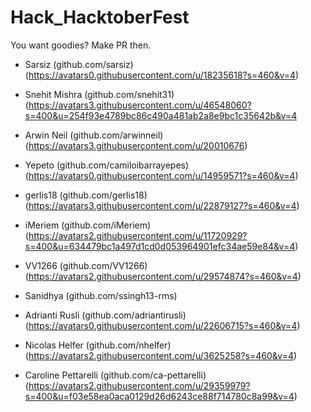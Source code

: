 # Hack_HacktoberFest
You want goodies? Make PR then.

* Sarsiz (github.com/sarsiz)  (https://avatars0.githubusercontent.com/u/18235618?s=460&v=4)

* Snehit Mishra (github.com/snehit31)  (https://avatars3.githubusercontent.com/u/46548060?s=400&u=254f93e4789bc86c490a481ab2a8e9bc1c35642b&v=4

* Arwin Neil (github.com/arwinneil)  (https://avatars3.githubusercontent.com/u/20010676)

* Yepeto (github.com/camiloibarrayepes)  (https://avatars0.githubusercontent.com/u/14959571?s=460&v=4)

* gerlis18 (github.com/gerlis18) (https://avatars3.githubusercontent.com/u/22879127?s=460&v=4)

* iMeriem (github.com/iMeriem) (https://avatars2.githubusercontent.com/u/11720929?s=400&u=634479bc1a497d1cd0d053964901efc34ae59e84&v=4)

* VV1266 (github.com/VV1266) (https://avatars2.githubusercontent.com/u/29574874?s=460&v=4)

* Sanidhya (github.com/ssingh13-rms)

* Adrianti Rusli (github.com/adriantirusli) (https://avatars0.githubusercontent.com/u/22606715?s=460&v=4)

* Nicolas Helfer (github.com/nhelfer) (https://avatars2.githubusercontent.com/u/3625258?s=460&v=4)

* Caroline Pettarelli (github.com/ca-pettarelli) (https://avatars2.githubusercontent.com/u/29359979?s=400&u=f03e58ea0aca0129d26d6243ce88f714780c8a99&v=4)